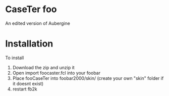 CaseTer foo
===========
An edited version of Aubergine

Installation
============
To install
1. Download the zip and unzip it
2. Open import foocaster.fcl into your foobar
3. Place fooCaseTer into foobar2000/skin/
(create your own "skin" folder if it doesnt exist)
4. restart fb2k